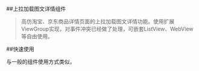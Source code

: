 ##上拉加载图文详情组件
>高仿淘宝、京东商品详情页面的上拉加载图文详情功能。使用扩展ViewGroup实现，对事件冲突已经做了处理，可嵌套ListView、WebView等自由使用。

##快速使用

与一般的组件使用方式类似，